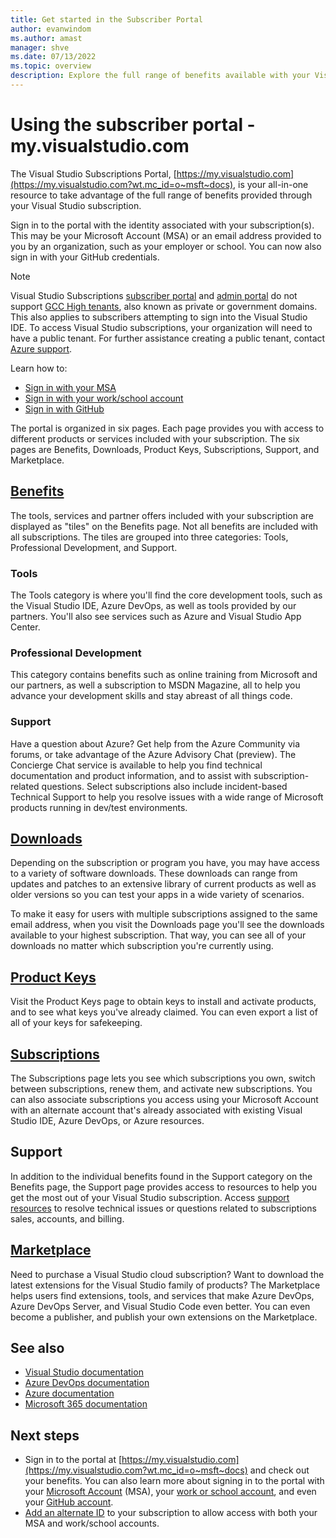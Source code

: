 ```yaml
---
title: Get started in the Subscriber Portal
author: evanwindom
ms.author: amast
manager: shve
ms.date: 07/13/2022
ms.topic: overview
description: Explore the full range of benefits available with your Visual Studio subscriptions from the Subscriptions Portal, including tools, services, and partner offers.
---
```


# Using the subscriber portal - my.visualstudio.com

The Visual Studio Subscriptions Portal, [https://my.visualstudio.com](https://my.visualstudio.com?wt.mc_id=o~msft~docs), is your all-in-one resource to take advantage of the full range of benefits provided through your Visual Studio subscription.

Sign in to the portal with the identity associated with your subscription(s).  This may be your Microsoft Account (MSA) or an email address provided to you by an organization, such as your employer or school.  You can now also sign in with your GitHub credentials.

> [!NOTE]
> Visual Studio Subscriptions [subscriber portal](https://my.visualstudio.com?wt.mc_id=o~msft~docs) and [admin portal](https://manage.visualstudio.com) do not support [GCC High tenants](https://learn.microsoft.com/office365/servicedescriptions/office-365-platform-service-description/office-365-us-government/gcc-high-and-dod), also known as private or government domains. This also applies to subscribers attempting to sign into the Visual Studio IDE. To access Visual Studio subscriptions, your organization will need to have a public tenant. For further assistance creating a public tenant, contact [Azure support](https://azure.microsoft.com/support/create-ticket/). 

Learn how to:
+ [Sign in with your MSA](sign-in-msa.md)
+ [Sign in with your work/school account](sign-in-work.md)
+ [Sign in with GitHub](sign-in-github.md)

The portal is organized in six pages.  Each page provides you with access to different products or services included with your subscription.  The six pages are Benefits, Downloads, Product Keys, Subscriptions, Support, and Marketplace.

## [Benefits](https://my.visualstudio.com/benefits?wt.mc_id=o~msft~docs)

The tools, services and partner offers included with your subscription are displayed as "tiles" on the Benefits page.  Not all benefits are included with all subscriptions. The tiles are grouped into three categories:  Tools, Professional Development, and Support.  

### Tools

The Tools category is where you'll find the core development tools, such as the Visual Studio IDE, Azure DevOps, as well as tools provided by our partners.  You'll also see services such as Azure and Visual Studio App Center.

### Professional Development

This category contains benefits such as online training from Microsoft and our partners, as well a subscription to MSDN Magazine, all to help you advance your development skills and stay abreast of all things code.

### Support

Have a question about Azure?  Get help from the Azure Community via forums, or take advantage of the Azure Advisory Chat (preview).  The Concierge Chat service is available to help you find technical documentation and product information, and to assist with subscription-related questions.  Select subscriptions also include incident-based Technical Support to help you resolve issues with a wide range of Microsoft products running in dev/test environments.

## [Downloads](https://my.visualstudio.com/downloads?wt.mc_id=o~msft~docs)

Depending on the subscription or program you have, you may have access to a variety of software downloads.  These downloads can range from updates and patches to an extensive library of current products as well as older versions so you can test your apps in a wide variety of scenarios.

To make it easy for users with multiple subscriptions assigned to the same email address, when you visit the Downloads page you'll see the downloads available to your highest subscription.  That way, you can see all of your downloads no matter which subscription you're currently using.

## [Product Keys](https://my.visualstudio.com/productkeys?wt.mc_id=o~msft~docs)

Visit the Product Keys page to obtain keys to install and activate products, and to see what keys you've already claimed.  You can even export a list of all of your keys for safekeeping.

## [Subscriptions](https://my.visualstudio.com/subscriptions?wt.mc_id=o~msft~docs)

The Subscriptions page lets you see which subscriptions you own, switch between subscriptions, renew them, and activate new subscriptions. You can also associate subscriptions you access using your Microsoft Account with an alternate account that's already associated with existing Visual Studio IDE, Azure DevOps, or Azure resources.

## Support

In addition to the individual benefits found in the Support category on the Benefits page, the Support page provides access to resources to help you get the most out of your Visual Studio subscription. Access [support resources](https://aka.ms/vssubscriberhelp) to resolve technical issues or questions related to subscriptions sales, accounts, and billing.

## [Marketplace](https://marketplace.visualstudio.com/)

Need to purchase a Visual Studio cloud subscription?  Want to download the latest extensions for the Visual Studio family of products?  The Marketplace helps users find extensions, tools, and services that make Azure DevOps, Azure DevOps Server, and Visual Studio Code even better. You can even become a publisher, and publish your own extensions on the Marketplace.

## See also

+ [Visual Studio documentation](/visualstudio/)
+ [Azure DevOps documentation](/azure/devops/)
+ [Azure documentation](/azure/)
+ [Microsoft 365 documentation](/microsoft-365/)

## Next steps

+ Sign in to the portal at [https://my.visualstudio.com](https://my.visualstudio.com?wt.mc_id=o~msft~docs) and check out your benefits.  You can also learn more about signing in to the portal with your [Microsoft Account](sign-in-msa.md) (MSA), your [work or school account](sign-in-work.md), and even your [GitHub account](sign-in-github.md).
+ [Add an alternate ID](vs-alternate-identity.md) to your subscription to allow access with both your MSA and work/school accounts. 
